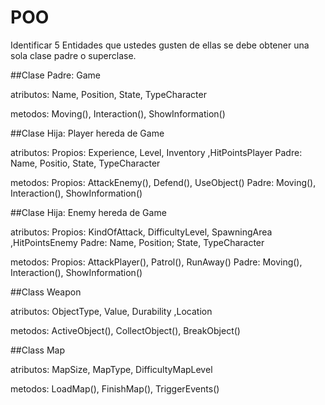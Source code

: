 # POO
Identificar 5 Entidades que ustedes gusten de ellas se debe obtener una sola clase padre o superclase.

##Clase Padre: Game

 atributos: Name, Position, State, TypeCharacter

 metodos: Moving(), Interaction(), ShowInformation()


##Clase Hija: Player hereda de Game

 atributos: Propios: Experience, Level, Inventory ,HitPointsPlayer Padre: Name, Positio, State, TypeCharacter

 metodos:   Propios: AttackEnemy(), Defend(), UseObject() Padre: Moving(), Interaction(), ShowInformation()


##Clase Hija: Enemy hereda de Game

atributos: Propios: KindOfAttack, DifficultyLevel, SpawningArea ,HitPointsEnemy Padre: Name, Position; State, TypeCharacter

metodos:   Propios: AttackPlayer(), Patrol(), RunAway() Padre: Moving(), Interaction(), ShowInformation()


##Class Weapon 

atributos: ObjectType, Value, Durability ,Location

metodos: ActiveObject(), CollectObject(), BreakObject()


##Class Map 

 atributos: MapSize, MapType, DifficultyMapLevel 

 metodos: LoadMap(), FinishMap(), TriggerEvents()
